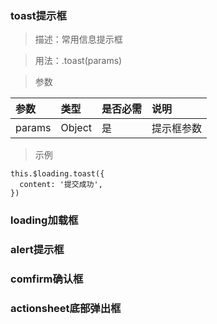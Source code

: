 ### toast提示框

> 描述：常用信息提示框

> 用法：.toast(params)

> 参数

参数 | 类型 | 是否必需 | 说明
:-|:-|:-|:-
params | Object | 是 | 提示框参数

> 示例

```
this.$loading.toast({
  content: '提交成功',
})
```

### loading加载框

### alert提示框

### comfirm确认框

### actionsheet底部弹出框